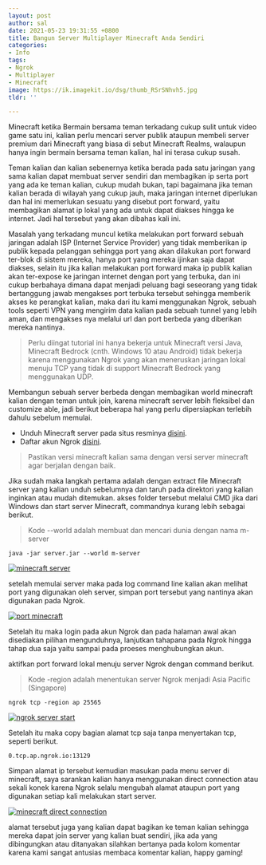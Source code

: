 ```yaml
---
layout: post
author: sal
date: 2021-05-23 19:31:55 +0800
title: Bangun Server Multiplayer Minecraft Anda Sendiri
categories:
- Info
tags:
- Ngrok
- Multiplayer
- Minecraft
image: https://ik.imagekit.io/dsg/thumb_RSrSNhvh5.jpg
tldr: ''

---
```

Minecraft ketika Bermain bersama teman terkadang cukup sulit untuk video game satu ini, kalian perlu mencari server publik ataupun membeli server premium dari Minecraft yang biasa di sebut Minecraft Realms, walaupun hanya ingin bermain bersama teman kalian, hal ini terasa cukup susah.

Teman kalian dan kalian sebenernya ketika berada pada satu jaringan yang sama kalian dapat membuat server sendiri dan membagikan ip serta port yang ada ke teman kalian, cukup mudah bukan, tapi bagaimana jika teman kalian berada di wilayah yang cukup jauh, maka jaringan internet diperlukan dan hal ini memerlukan sesuatu yang disebut port forward, yaitu membagikan alamat ip lokal yang ada untuk dapat diakses hingga ke internet. Jadi hal tersebut yang akan dibahas kali ini.

Masalah yang terkadang muncul ketika melakukan port forward sebuah jaringan adalah ISP (Internet Service Provider) yang tidak memberikan ip publik kepada pelanggan sehingga port yang akan dilakukan port forward ter-blok di sistem mereka, hanya port yang mereka ijinkan saja dapat diakses, selain itu jika kalian melakukan port forward maka ip publik kalian akan ter-expose ke jaringan internet dengan port yang terbuka, dan ini cukup berbahaya dimana dapat menjadi peluang bagi seseorang yang tidak bertanggung jawab mengakses port terbuka tersebut sehingga memberik akses ke perangkat kalian, maka dari itu kami menggunakan Ngrok, sebuah tools seperti VPN yang mengirim data kalian pada sebuah tunnel yang lebih aman, dan mengakses nya melalui url dan port berbeda yang diberikan mereka nantinya.

> Perlu diingat tutorial ini hanya bekerja untuk Minecraft versi Java, Minecraft Bedrock (cnth. Windows 10 atau Android) tidak bekerja karena menggunakan Ngrok yang akan meneruskan jaringan lokal menuju TCP yang tidak di support Minecraft Bedrock yang menggunakan UDP.

Membangun sebuah server berbeda dengan membagikan world minecraft kalian dengan teman untuk join, karena minecraft server lebih fleksibel dan customize able, jadi berikut beberapa hal yang perlu dipersiapkan terlebih dahulu sebelum memulai.

* Unduh Minecraft server pada situs resminya [disini](https://www.minecraft.net/en-us/download/server).
* Daftar akun Ngrok [disini](https://ngrok.com/).

> Pastikan versi minecraft kalian sama dengan versi server minecraft agar berjalan dengan baik.

Jika sudah maka langkah pertama adalah dengan extract file Minecraft server yang kalian unduh sebelumnya dan taruh pada direktori yang kalian inginkan atau mudah ditemukan. akses folder tersebut melalui CMD jika dari Windows dan start server Minecraft, commandnya kurang lebih sebagai berikut.

> Kode --world adalah membuat dan mencari dunia dengan nama m-server

    java -jar server.jar --world m-server

<a href="https://ik.imagekit.io/dsg/m-server_aAVedRiqJ.png" class="glightbox">
<img src="https://ik.imagekit.io/dsg/m-server_aAVedRiqJ.png" alt="minecraft server" />
</a>

setelah memulai server maka pada log command line kalian akan melihat port yang digunakan oleh server, simpan port tersebut yang nantinya akan digunakan pada Ngrok.

<a href="https://ik.imagekit.io/dsg/m-server-1_xmoCcluHo.png" class="glightbox">
<img src="https://ik.imagekit.io/dsg/m-server-1_xmoCcluHo.png" alt="port minecraft" />
</a>

Setelah itu maka login pada akun Ngrok dan pada halaman awal akan disediakan pilihan mengunduhnya, lanjutkan tahapana pada Ngrok hingga tahap dua saja yaitu sampai pada proeses menghubungkan akun.

aktifkan port forward lokal menuju server Ngrok dengan command berikut.

> Kode -region adalah menentukan server Ngrok menjadi Asia Pacific (Singapore)

    ngrok tcp -region ap 25565

<a href="https://ik.imagekit.io/dsg/m-server-2_1vxepPxJG.png" class="glightbox">
<img src="https://ik.imagekit.io/dsg/m-server-2_1vxepPxJG.png" alt="ngrok server start" />
</a>

Setelah itu maka copy bagian alamat tcp saja tanpa menyertakan tcp, seperti berikut.

    0.tcp.ap.ngrok.io:13129

Simpan alamat ip tersebut kemudian masukan pada menu server di minecraft, saya sarankan kalian hanya menggunakan direct connection atau sekali konek karena Ngrok selalu mengubah alamat ataupun port yang digunakan setiap kali melakukan start server.

<a href="https://ik.imagekit.io/dsg/m-server-3_hQYpbxa-I.png" class="glightbox">
<img src="https://ik.imagekit.io/dsg/m-server-3_hQYpbxa-I.png" alt="minecraft direct connection" />
</a>

alamat tersebut juga yang kalian dapat bagikan ke teman kalian sehingga mereka dapat join server yang kalian buat sendiri, jika ada yang dibingungkan atau ditanyakan silahkan bertanya pada kolom komentar karena kami sangat antusias membaca komentar kalian, happy gaming!